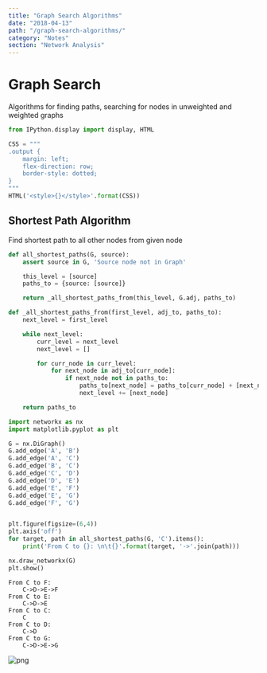 ```yaml
---
title: "Graph Search Algorithms"
date: "2018-04-13"
path: "/graph-search-algorithms/"
category: "Notes"
section: "Network Analysis"
---
```


# Graph Search
Algorithms for finding paths, searching for nodes in unweighted and weighted graphs


```python
from IPython.display import display, HTML

CSS = """
.output {
    margin: left;
    flex-direction: row;
    border-style: dotted;
}
"""
HTML('<style>{}</style>'.format(CSS))
```




<style>
.output {
    margin: left;
    flex-wrap: nowrap;
    width: 150%;
    flex-direction: row;
    border-style: dotted;
}
</style>



## Shortest Path Algorithm
Find shortest path to all other nodes from given node


```python
def all_shortest_paths(G, source):
    assert source in G, 'Source node not in Graph'

    this_level = [source]
    paths_to = {source: [source]}

    return _all_shortest_paths_from(this_level, G.adj, paths_to)

def _all_shortest_paths_from(first_level, adj_to, paths_to):
    next_level = first_level

    while next_level:
        curr_level = next_level
        next_level = []

        for curr_node in curr_level:
            for next_node in adj_to[curr_node]:
                if next_node not in paths_to:
                    paths_to[next_node] = paths_to[curr_node] + [next_node]
                    next_level += [next_node]

    return paths_to
```


```python
import networkx as nx
import matplotlib.pyplot as plt

G = nx.DiGraph()
G.add_edge('A', 'B')
G.add_edge('A', 'C')
G.add_edge('B', 'C')
G.add_edge('C', 'D')
G.add_edge('D', 'E')
G.add_edge('E', 'F')
G.add_edge('E', 'G')
G.add_edge('F', 'G')


plt.figure(figsize=(6,4))
plt.axis('off')
for target, path in all_shortest_paths(G, 'C').items():
    print('From C to {}: \n\t{}'.format(target, '->'.join(path)))

nx.draw_networkx(G)
plt.show()
```

    From C to F:
    	C->D->E->F
    From C to E:
    	C->D->E
    From C to C:
    	C
    From C to D:
    	C->D
    From C to G:
    	C->D->E->G



![png](output_5_1.png)
